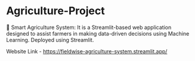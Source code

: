 # Agriculture-Project
🌿 Smart Agriculture System: It is a Streamlit-based web application designed to assist farmers in making data-driven decisions using Machine Learning.
Deployed using Streamlit.

Website Link - https://fieldwise-agriculture-system.streamlit.app/
